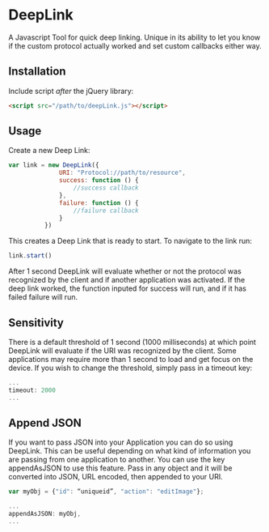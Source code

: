# DeepLink
A Javascript Tool for quick deep linking. Unique in its ability to let you know if the custom protocol actually worked and set custom callbacks either way.

## Installation

Include script *after* the jQuery library:

```html
<script src="/path/to/deepLink.js"></script>
```

## Usage

Create a new Deep Link:

```javascript
var link = new DeepLink({
              URI: "Protocol://path/to/resource",
              success: function () {
                  //success callback
              },
              failure: function () {
                  //failure callback
              }
          })

```

This creates a Deep Link that is ready to start. To navigate to the link run:

```javascript
link.start()
```

After 1 second DeepLink will evaluate whether or not the protocol was recognized by the client and if another application was activated. If the deep link worked, the function inputed for success will run, and if it has failed failure will run. 

## Sensitivity

There is a default threshold of 1 second (1000 milliseconds) at which point DeepLink will evaluate if the URI was recognized by the client. Some applications may require more than 1 second to load and get focus on the device. If you wish to change the threshold, simply pass in a timeout key: 

```javascript
...
timeout: 2000
...
```

## Append JSON

If you want to pass JSON into your Application you can do so using DeepLink. This can be useful depending on what kind of information you are passing from one application to another. You can use the key appendAsJSON to use this feature. Pass in any object and it will be converted into JSON, URL encoded, then appended to your URI. 

```javascript
var myObj = {"id": “uniqueid”, "action": "editImage"};

...
appendAsJSON: myObj,
...
```

